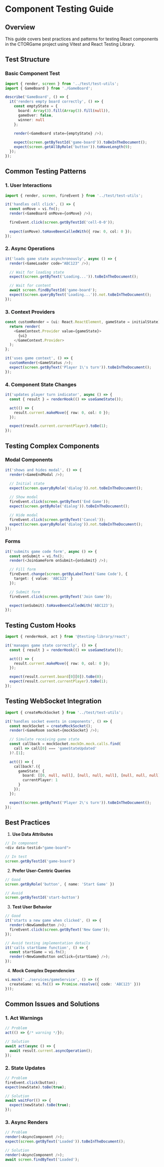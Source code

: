 # Component Testing Guide

## Overview

This guide covers best practices and patterns for testing React components in the CTORGame project using Vitest and React Testing Library.

## Test Structure

### Basic Component Test

```typescript
import { render, screen } from '../test/test-utils';
import { GameBoard } from './GameBoard';

describe('GameBoard', () => {
  it('renders empty board correctly', () => {
    const emptyState = {
      board: Array(3).fill(Array(3).fill(null)),
      gameOver: false,
      winner: null
    };

    render(<GameBoard state={emptyState} />);
    
    expect(screen.getByTestId('game-board')).toBeInTheDocument();
    expect(screen.getAllByRole('button')).toHaveLength(9);
  });
});
```

## Common Testing Patterns

### 1. User Interactions

```typescript
import { render, screen, fireEvent } from '../test/test-utils';

it('handles cell click', () => {
  const onMove = vi.fn();
  render(<GameBoard onMove={onMove} />);

  fireEvent.click(screen.getByTestId('cell-0-0'));
  
  expect(onMove).toHaveBeenCalledWith({ row: 0, col: 0 });
});
```

### 2. Async Operations

```typescript
it('loads game state asynchronously', async () => {
  render(<GameLoader code="ABC123" />);

  // Wait for loading state
  expect(screen.getByText('Loading...')).toBeInTheDocument();

  // Wait for content
  await screen.findByTestId('game-board');
  expect(screen.queryByText('Loading...')).not.toBeInTheDocument();
});
```

### 3. Context Providers

```typescript
const customRender = (ui: React.ReactElement, gameState = initialState) => {
  return render(
    <GameContext.Provider value={gameState}>
      {ui}
    </GameContext.Provider>
  );
};

it('uses game context', () => {
  customRender(<GameStatus />);
  expect(screen.getByText('Player 1\'s turn')).toBeInTheDocument();
});
```

### 4. Component State Changes

```typescript
it('updates player turn indicator', async () => {
  const { result } = renderHook(() => useGameState());

  act(() => {
    result.current.makeMove({ row: 0, col: 0 });
  });

  expect(result.current.currentPlayer).toBe(1);
});
```

## Testing Complex Components

### Modal Components

```typescript
it('shows and hides modal', () => {
  render(<GameEndModal />);
  
  // Initial state
  expect(screen.queryByRole('dialog')).not.toBeInTheDocument();

  // Show modal
  fireEvent.click(screen.getByText('End Game'));
  expect(screen.getByRole('dialog')).toBeInTheDocument();

  // Hide modal
  fireEvent.click(screen.getByText('Cancel'));
  expect(screen.queryByRole('dialog')).not.toBeInTheDocument();
});
```

### Forms

```typescript
it('submits game code form', async () => {
  const onSubmit = vi.fn();
  render(<JoinGameForm onSubmit={onSubmit} />);

  // Fill form
  fireEvent.change(screen.getByLabelText('Game Code'), {
    target: { value: 'ABC123' }
  });

  // Submit form
  fireEvent.click(screen.getByText('Join Game'));

  expect(onSubmit).toHaveBeenCalledWith('ABC123');
});
```

## Testing Custom Hooks

```typescript
import { renderHook, act } from '@testing-library/react';

it('manages game state correctly', () => {
  const { result } = renderHook(() => useGameState());

  act(() => {
    result.current.makeMove({ row: 0, col: 0 });
  });

  expect(result.current.board[0][0]).toBe(0);
  expect(result.current.currentPlayer).toBe(1);
});
```

## Testing WebSocket Integration

```typescript
import { createMockSocket } from '../test/test-utils';

it('handles socket events in components', () => {
  const mockSocket = createMockSocket();
  render(<GameRoom socket={mockSocket} />);

  // Simulate receiving game state
  const callback = mockSocket.mockOn.mock.calls.find(
    call => call[0] === 'gameStateUpdated'
  )?.[1];

  act(() => {
    callback?.({
      gameState: {
        board: [[0, null, null], [null, null, null], [null, null, null]],
        currentPlayer: 1
      }
    });
  });

  expect(screen.getByText('Player 2\'s turn')).toBeInTheDocument();
});
```

## Best Practices

1. **Use Data Attributes**
```typescript
// In component
<div data-testid="game-board">

// In test
screen.getByTestId('game-board')
```

2. **Prefer User-Centric Queries**
```typescript
// Good
screen.getByRole('button', { name: 'Start Game' })

// Avoid
screen.getByTestId('start-button')
```

3. **Test User Behavior**
```typescript
// Good
it('starts a new game when clicked', () => {
  render(<NewGameButton />);
  fireEvent.click(screen.getByText('New Game'));
});

// Avoid testing implementation details
it('calls startGame function', () => {
  const startGame = vi.fn();
  render(<NewGameButton onClick={startGame} />);
});
```

4. **Mock Complex Dependencies**
```typescript
vi.mock('../services/gameService', () => ({
  createGame: vi.fn(() => Promise.resolve({ code: 'ABC123' }))
}));
```

## Common Issues and Solutions

### 1. Act Warnings

```typescript
// Problem
act(() => {/* warning */});

// Solution
await act(async () => {
  await result.current.asyncOperation();
});
```

### 2. State Updates

```typescript
// Problem
fireEvent.click(button);
expect(newState).toBe(true);

// Solution
await waitFor(() => {
  expect(newState).toBe(true);
});
```

### 3. Async Renders

```typescript
// Problem
render(<AsyncComponent />);
expect(screen.getByText('Loaded')).toBeInTheDocument();

// Solution
render(<AsyncComponent />);
await screen.findByText('Loaded');
```